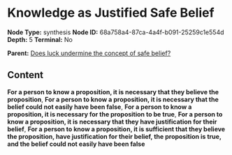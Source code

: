 # Knowledge as Justified Safe Belief

**Node Type:** synthesis
**Node ID:** 68a758a4-87ca-4a4f-b091-25259c1e554d
**Depth:** 5
**Terminal:** No

**Parent:** [Does luck undermine the concept of safe belief?](does-luck-undermine-the-concept-of-safe-belief-antithesis-8f93bab7-6e65-4711-bb5f-f61b6f7a8540.md)

## Content

**For a person to know a proposition, it is necessary that they believe the proposition**, **For a person to know a proposition, it is necessary that the belief could not easily have been false**, **For a person to know a proposition, it is necessary for the proposition to be true**, **For a person to know a proposition, it is necessary that they have justification for their belief**, **For a person to know a proposition, it is sufficient that they believe the proposition, have justification for their belief, the proposition is true, and the belief could not easily have been false**
